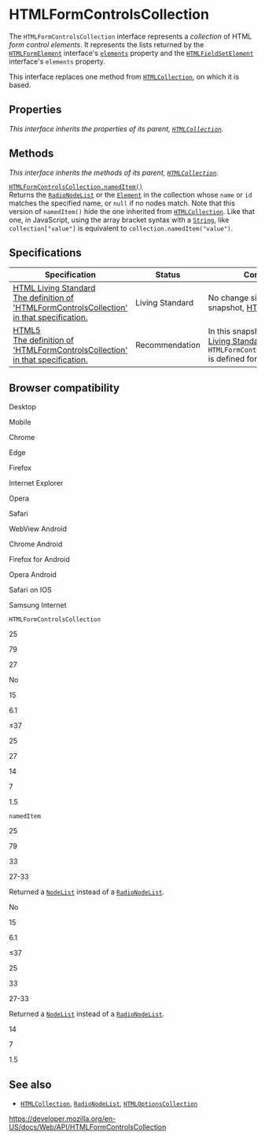 HTMLFormControlsCollection
==========================

The `HTMLFormControlsCollection` interface represents a *collection* of HTML *form control elements*. It represents the lists returned by the [`HTMLFormElement`](htmlformelement) interface's [`elements`](htmlformelement/elements) property and the [`HTMLFieldSetElement`](htmlfieldsetelement) interface's <span class="page-not-created">`elements`</span> property.

This interface replaces one method from [`HTMLCollection`](htmlcollection), on which it is based.

Properties
----------

*This interface inherits the properties of its parent, [`HTMLCollection`](htmlcollection).*

Methods
-------

*This interface inherits the methods of its parent, [`HTMLCollection`](htmlcollection).*

[`HTMLFormControlsCollection.namedItem()`](htmlformcontrolscollection/nameditem)  
Returns the [`RadioNodeList`](radionodelist) or the [`Element`](element) in the collection whose `name` or `id` matches the specified name, or `null` if no nodes match. Note that this version of `namedItem()` hide the one inherited from [`HTMLCollection`](htmlcollection). Like that one, in JavaScript, using the array bracket syntax with a [`String`](https://developer.mozilla.org/en-US/docs/Web/JavaScript/Reference/Global_Objects/String), like `collection["value"]` is equivalent to `collection.namedItem("value")`.

Specifications
--------------

<table><thead><tr class="header"><th>Specification</th><th>Status</th><th>Comment</th></tr></thead><tbody><tr class="odd"><td><a href="https://html.spec.whatwg.org/multipage/infrastructure.html#htmlformcontrolscollection">HTML Living Standard<br />
<span class="small">The definition of 'HTMLFormControlsCollection' in that specification.</span></a></td><td><span class="spec-living">Living Standard</span></td><td>No change since the last snapshot, <a href="https://www.w3.org/TR/html52/">HTML5</a>.</td></tr><tr class="even"><td><a href="https://www.w3.org/TR/html52/infrastructure.html#htmlformcontrolscollection">HTML5<br />
<span class="small">The definition of 'HTMLFormControlsCollection' in that specification.</span></a></td><td><span class="spec-rec">Recommendation</span></td><td>In this snapshot of <a href="https://html.spec.whatwg.org/multipage/">HTML Living Standard</a>, the <code>HTMLFormControlsCollections</code> is defined for the first time.</td></tr></tbody></table>

Browser compatibility
---------------------

Desktop

Mobile

Chrome

Edge

Firefox

Internet Explorer

Opera

Safari

WebView Android

Chrome Android

Firefox for Android

Opera Android

Safari on IOS

Samsung Internet

`HTMLFormControlsCollection`

25

79

27

No

15

6.1

≤37

25

27

14

7

1.5

`namedItem`

25

79

33

27-33

Returned a [`NodeList`](https://developer.mozilla.org/docs/Web/API/NodeList) instead of a [`RadioNodeList`](https://developer.mozilla.org/docs/Web/API/RadioNodeList).

No

15

6.1

≤37

25

33

27-33

Returned a [`NodeList`](https://developer.mozilla.org/docs/Web/API/NodeList) instead of a [`RadioNodeList`](https://developer.mozilla.org/docs/Web/API/RadioNodeList).

14

7

1.5

See also
--------

-   [`HTMLCollection`](htmlcollection), [`RadioNodeList`](radionodelist), [`HTMLOptionsCollection`](htmloptionscollection)

<a href="https://developer.mozilla.org/en-US/docs/Web/API/HTMLFormControlsCollection" class="_attribution-link">https://developer.mozilla.org/en-US/docs/Web/API/HTMLFormControlsCollection</a>
